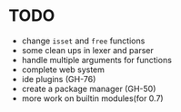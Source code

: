 # TODO

- change `isset` and `free` functions
- some clean ups in lexer and parser
- handle multiple arguments for functions
- complete web system
- ide plugins (GH-76)
- create a package manager (GH-50)
- more work on builtin modules(for 0.7)
